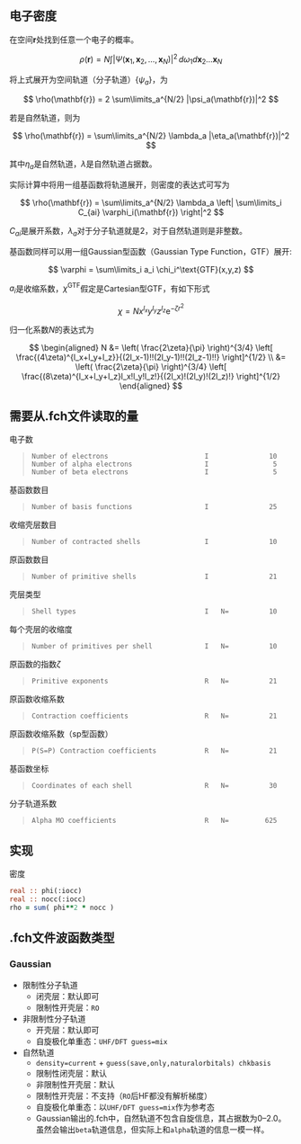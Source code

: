 ## 电子密度
在空间$\mathbf{r}$处找到任意一个电子的概率。

$$ \rho(\mathbf{r}) =  N \int |\Psi(\mathbf{x}_1, \mathbf{x}_2,\ldots,\mathbf{x}_N)|^2\, d\omega_1 d\mathbf{x}_2\ldots\mathbf{x}_N $$

将上式展开为空间轨道（分子轨道）$\{\psi_a\}$，为

$$ \rho(\mathbf{r}) = 2 \sum\limits_a^{N/2} |\psi_a(\mathbf{r})|^2 $$

若是自然轨道，则为

$$ \rho(\mathbf{r}) = \sum\limits_a^{N/2} \lambda_a |\eta_a(\mathbf{r})|^2 $$

其中$\eta_a$是自然轨道，$\lambda$是自然轨道占据数。

实际计算中将用一组基函数将轨道展开，则密度的表达式可写为

$$ \rho(\mathbf{r}) = \sum\limits_a^{N/2} \lambda_a \left| \sum\limits_i C_{ai} \varphi_i(\mathbf{r}) \right|^2 $$

$C_{ai}$是展开系数，$\lambda_a$对于分子轨道就是$2$，对于自然轨道则是非整数。

基函数同样可以用一组Gaussian型函数（Gaussian Type Function，GTF）展开:

$$ \varphi = \sum\limits_i a_i \chi_i^\text{GTF}(x,y,z) $$

$a_i$是收缩系数，$\chi^\text{GTF}$假定是Cartesian型GTF，有如下形式

$$ \chi = N x^{l_x} y^{l_y} z^{l_z} \mathrm{e}^{-\zeta r^2} $$

归一化系数$N$的表达式为

$$ \begin{aligned} N &= \left( \frac{2\zeta}{\pi} \right)^{3/4} \left[ \frac{(4\zeta)^{l_x+l_y+l_z}}{(2l_x-1)!!(2l_y-1)!!(2l_z-1)!!} \right]^{1/2} \\ &= \left( \frac{2\zeta}{\pi} \right)^{3/4} \left[ \frac{(8\zeta)^{l_x+l_y+l_z}l_x!l_y!l_z!}{(2l_x)!(2l_y)!(2l_z)!} \right]^{1/2} \end{aligned} $$

## 需要从.fch文件读取的量

电子数
> `Number of electrons                        I               10`  
`Number of alpha electrons                  I                5`  
`Number of beta electrons                   I                5`

基函数数目
> `Number of basis functions                  I               25`

收缩壳层数目
> `Number of contracted shells                I               10`

原函数数目
> `Number of primitive shells                 I               21`

壳层类型
> `Shell types                                I   N=          10`

每个壳层的收缩度
> `Number of primitives per shell             I   N=          10`

原函数的指数$\zeta$
> `Primitive exponents                        R   N=          21`

原函数收缩系数
> `Contraction coefficients                   R   N=          21`

原函数收缩系数（sp型函数）
> `P(S=P) Contraction coefficients            R   N=          21`

基函数坐标
> `Coordinates of each shell                  R   N=          30`

分子轨道系数
> `Alpha MO coefficients                      R   N=         625`


## 实现
密度
```fortran
real :: phi(:iocc)
real :: nocc(:iocc)
rho = sum( phi**2 * nocc )
```

## .fch文件波函数类型
### Gaussian

* 限制性分子轨道
   * 闭壳层：默认即可
   * 限制性开壳层：`RO`
* 非限制性分子轨道
   * 开壳层：默认即可
   * 自旋极化单重态：`UHF/DFT guess=mix`
* 自然轨道
   * `density=current` + `guess(save,only,naturalorbitals) chkbasis`
   * 限制性闭壳层：默认
   * 非限制性开壳层：默认
   * 限制性开壳层：不支持（`RO`后HF都没有解析梯度）
   * 自旋极化单重态：以`UHF/DFT guess=mix`作为参考态
   * Gaussian输出的.fch中，自然轨道不包含自旋信息，其占据数为$0\text{--}2.0$。虽然会输出`beta`轨道信息，但实际上和`alpha`轨道的信息一模一样。

